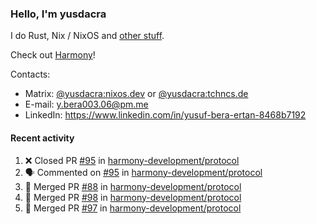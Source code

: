 ### Hello, I'm yusdacra

I do Rust, Nix / NixOS and [other stuff](https://yusdacra.gitlab.io/about).

Check out [Harmony](https://github.com/harmony-development)!

Contacts:
- Matrix: [@yusdacra:nixos.dev](https://matrix.to/#/@yusdacra:nixos.dev) or [@yusdacra:tchncs.de](https://matrix.to/#/@yusdacra:tchncs.de)
- E-mail: y.bera003.06@pm.me
- LinkedIn: https://www.linkedin.com/in/yusuf-bera-ertan-8468b7192

#### Recent activity

<!--START_SECTION:activity-->
1. ❌ Closed PR [#95](https://github.com/harmony-development/protocol/pull/95) in [harmony-development/protocol](https://github.com/harmony-development/protocol)
2. 🗣 Commented on [#95](https://github.com/harmony-development/protocol/issues/95) in [harmony-development/protocol](https://github.com/harmony-development/protocol)
3. 🎉 Merged PR [#88](https://github.com/harmony-development/protocol/pull/88) in [harmony-development/protocol](https://github.com/harmony-development/protocol)
4. 🎉 Merged PR [#98](https://github.com/harmony-development/protocol/pull/98) in [harmony-development/protocol](https://github.com/harmony-development/protocol)
5. 🎉 Merged PR [#97](https://github.com/harmony-development/protocol/pull/97) in [harmony-development/protocol](https://github.com/harmony-development/protocol)
<!--END_SECTION:activity-->
